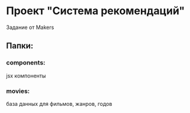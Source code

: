 # Проект "Система рекомендаций"

Задание от Makers


## Папки:
### components:
jsx компоненты

### movies:
база данных для фильмов, жанров, годов


